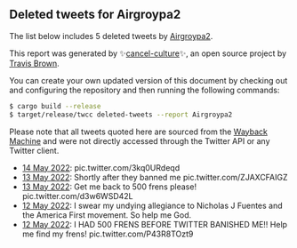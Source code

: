 ## Deleted tweets for Airgroypa2

The list below includes 5 deleted tweets by
[Airgroypa2](https://twitter.com/Airgroypa2).



This report was generated by ✨[cancel-culture](https://github.com/travisbrown/cancel-culture)✨,
an open source project by [Travis Brown](https://twitter.com/travisbrown).

You can create your own updated version of this document by checking out and configuring the
repository and then running the following commands:

```bash
$ cargo build --release
$ target/release/twcc deleted-tweets --report Airgroypa2
```

Please note that all tweets quoted here are sourced from the
[Wayback Machine](https://web.archive.org) and were not directly accessed through the Twitter API or
any Twitter client.

* [14 May 2022](https://web.archive.org/web/20220514125543/https://twitter.com/Airgroypa2/status/1525459552380063744): pic.twitter.com/3kq0URdeqd <!--1525459552380063744-->
* [13 May 2022](https://web.archive.org/web/20220513185428/https://twitter.com/Airgroypa2/status/1525187409679368196): Shortly after they banned me pic.twitter.com/ZJAXCFAIGZ <!--1525187409679368196-->
* [13 May 2022](https://web.archive.org/web/20220513152421/https://twitter.com/Airgroypa2/status/1525134773986942976): Get me back to 500 frens please! pic.twitter.com/d3w6WSD42L <!--1525134773986942976-->
* [12 May 2022](https://web.archive.org/web/20220512193122/https://twitter.com/Airgroypa2/status/1524834489314201607): I swear my undying allegiance to Nicholas J Fuentes and the America First movement. So help me God. <!--1524834489314201607-->
* [12 May 2022](https://web.archive.org/web/20220512193044/https://twitter.com/Airgroypa2/status/1524834404236939281): I HAD 500 FRENS BEFORE TWITTER BANISHED ME!! Help me find my frens! pic.twitter.com/P43R8TOzt9 <!--1524834404236939281-->
